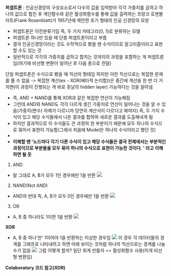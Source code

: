 **퍼셉트론** : 인공신경망의 구성요소로서 다수의 값을 입력받아 각각 가중치를 곱하고 하나의 값으로 합친 후 계단함수와 같은 활성화함수를 통해 값을 출력하는 프랑크 로젠블라트(Frank Rosenblatt)가 1957년에 제안한 초기 형태의 인공 신경망의 모양
- 퍼셉트론은 이진분류기임 즉, 두 가지 카테고리(0, 1)로 분류하는 모델
- 퍼셉트론 하나만 있을 때 단층 퍼셉트론이라고 부름
- 결국 인공신경망이라는 것도 수학적으로 봤을 땐 수식이므로 알고리즘이라고 표현할 수도 있는 것
- 일반적으로 각각의 가중치를 곱하고 합치는 것까지의 과정을 포함하는 게 퍼셉트론임(여기에 비선형 변환이 일어난 후 다음 층으로 전달)

단일 퍼셉트론은 수식으로 봤을 때 직선의 형태임 하지만 이런 직선으로는 복잡한 문제를 풀 수 없음 -> 복잡한 계산(ex - XOR(배타적 논리합))은 중간에 계산을 한 번 더 거치면(이 과정이 진행되는 게 바로 훗날의 hidden layer) 가능하다는 것을 알아냄

- 즉, AND + NAND를 통해 XOR과 같은 복잡한 연산이  가능해짐
- 그런데 AND와 NAND도 각각 다르게 생긴 가중치로 연산이 일어나는 것을 알 수 있음(가중치(변수) 자체가 다르니까 당연히 계산식이 다르다고 봐야지) 즉, 두 가지 수식이 있고 해당 수식들에서 나온 결과를 합하여 새로운 결과를 도출해내게 됨
- 하지만 결과적으로 이 수식들도 큰 과정의 한 부분이기 때문에 모두 하나의 수식으로 묶어서 표현이 가능함(그래서 처음에 Model은 하나의 수식이라고 했던 것)
- 
- **이해할 땐 '노드마다 각기 다른 수식이 있고 해당 수식들은 결국 전체에서는 부분적인 과정이므로 부분들을 모두 묶어 하나의 수식으로 표현이 가능한 것이다. ' 라고 이해하면 될 듯**

1. AND
- 말 그대로 A, B가 모두 1인 경우에만 1을 반환
![](Pasted%20image%2020230717185127.png)
2. NAND(Not AND)
- AND의 반대 즉, A, B가 모두 0인 경우에만 1을 반환
![](Pasted%20image%2020230717185140.png)
3. OR
- A, B 중 하나라도 1이면 1을 반환
![](Pasted%20image%2020230717185235.png)


**XOR**
- A, B 중 하나'만' 1이어야 1을 반환하는 이상한 경우임
![](Pasted%20image%2020230717185322.png)
이 경우 각 데이터들의 경계를 그래프로 나타내려고 하면 아래 보이는 것처럼 하나의 직선으로는 경계를 나눌 수가 없음
![](Pasted%20image%2020230717191218.png)
그럼 어떻게 할까? 일단 휘게 만들자 => 활성화함수 사용(이게 비선형 변환임)

**Colaboratory 코드 참고(XOR)**


